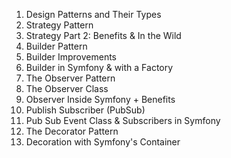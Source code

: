 01. Design Patterns and Their Types
02. Strategy Pattern
03. Strategy Part 2: Benefits & In the Wild
04. Builder Pattern
05. Builder Improvements
06. Builder in Symfony & with a Factory
07. The Observer Pattern
08. The Observer Class
09. Observer Inside Symfony + Benefits
10. Publish Subscriber (PubSub)
11. Pub Sub Event Class & Subscribers in Symfony
12. The Decorator Pattern
13. Decoration with Symfony's Container
